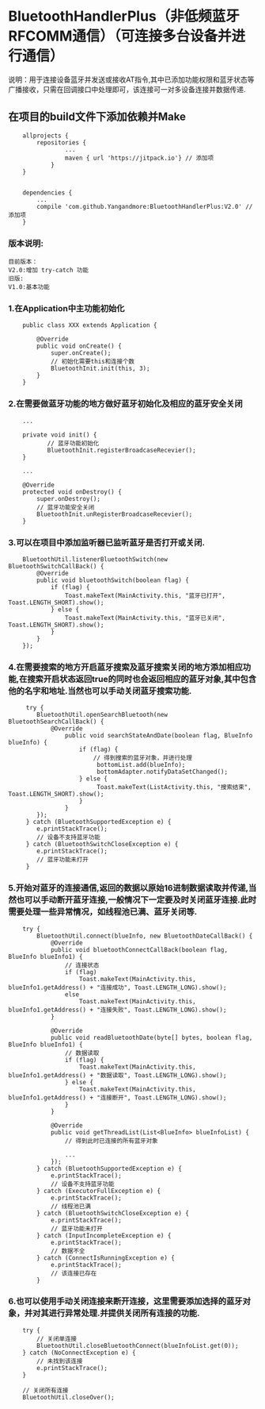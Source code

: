 BluetoothHandlerPlus（非低频蓝牙RFCOMM通信）（可连接多台设备并进行通信）
===================================
说明：用于连接设备蓝牙并发送或接收AT指令,其中已添加功能权限和蓝牙状态等广播接收，只需在回调接口中处理即可，该连接可一对多设备连接并数据传递.

在项目的build文件下添加依赖并Make
-----------------------------------
        allprojects {
            repositories {
                    ...
                    maven { url 'https://jitpack.io'} // 添加项
                }
        }


        dependencies {
            ...
            compile 'com.github.Yangandmore:BluetoothHandlerPlus:V2.0' // 添加项
        }


### 版本说明:
    目前版本：
    V2.0:增加 try-catch 功能
    旧版:
    V1.0:基本功能



### 1.在Application中主功能初始化
        public class XXX extends Application {

            @Override
            public void onCreate() {
                super.onCreate();
                // 初始化需要this和连接个数
                BluetoothInit.init(this, 3);
            }
        }

### 2.在需要做蓝牙功能的地方做好蓝牙初始化及相应的蓝牙安全关闭

        ...

        private void init() {
               // 蓝牙功能初始化
               BluetoothInit.registerBroadcaseRecevier();
        }

        ...

        @Override
        protected void onDestroy() {
            super.onDestroy();
            // 蓝牙功能安全关闭
            BluetoothInit.unRegisterBroadcaseRecevier();
        }

### 3.可以在项目中添加监听器已监听蓝牙是否打开或关闭.
        BluetoothUtil.listenerBluetoothSwitch(new BluetoothSwitchCallBack() {
            @Override
            public void bluetoothSwitch(boolean flag) {
                if (flag) {
                    Toast.makeText(MainActivity.this, "蓝牙已打开", Toast.LENGTH_SHORT).show();
                } else {
                    Toast.makeText(MainActivity.this, "蓝牙已关闭", Toast.LENGTH_SHORT).show();
                }
            }
        });

### 4.在需要搜索的地方开启蓝牙搜索及蓝牙搜索关闭的地方添加相应功能,在搜索开启状态返回true的同时也会返回相应的蓝牙对象,其中包含他的名字和地址.当然也可以手动关闭蓝牙搜索功能.

         try {
            BluetoothUtil.openSearchBluetooth(new BluetoothSearchCallBack() {
                @Override
                    public void searchStateAndDate(boolean flag, BlueInfo blueInfo) {
                        if (flag) {
                            // 得到搜索的蓝牙对象，并进行处理
                             bottomList.add(blueInfo);
                             bottomAdapter.notifyDataSetChanged();
                        } else {
                             Toast.makeText(ListActivity.this, "搜索结束", Toast.LENGTH_SHORT).show();
                        }
                    }
            });
         } catch (BluetoothSupportedException e) {
            e.printStackTrace();
            // 设备不支持蓝牙功能
         } catch (BluetoothSwitchCloseException e) {
            e.printStackTrace();
            // 蓝牙功能未打开
         }

### 5.开始对蓝牙的连接通信,返回的数据以原始16进制数据读取并传递,当然也可以手动断开蓝牙连接,一般情况下一定要及时关闭蓝牙连接.此时需要处理一些异常情况，如线程池已满、蓝牙关闭等.
        try {
            BluetoothUtil.connect(blueInfo, new BluetoothDateCallBack() {
                @Override
                public void bluetoothConnectCallBack(boolean flag, BlueInfo blueInfo1) {
                    // 连接状态
                    if (flag)
                        Toast.makeText(MainActivity.this, blueInfo1.getAddress() + "连接成功", Toast.LENGTH_LONG).show();
                    else
                        Toast.makeText(MainActivity.this, blueInfo1.getAddress() + "连接失败", Toast.LENGTH_LONG).show();
                }

                @Override
                public void readBluetoothDate(byte[] bytes, boolean flag, BlueInfo blueInfo1) {
                    // 数据读取
                    if (flag) {
                        Toast.makeText(MainActivity.this, blueInfo1.getAddress() + "数据读取", Toast.LENGTH_LONG).show();
                    } else {
                        Toast.makeText(MainActivity.this, blueInfo1.getAddress() + "连接断开", Toast.LENGTH_LONG).show();
                    }
                }

                @Override
                public void getThreadList(List<BlueInfo> blueInfoList) {
                    // 得到此时已连接的所有蓝牙对象

                    ...
                });
            } catch (BluetoothSupportedException e) {
                e.printStackTrace();
                // 设备不支持蓝牙功能
            } catch (ExecutorFullException e) {
                e.printStackTrace();
                // 线程池已满
            } catch (BluetoothSwitchCloseException e) {
                e.printStackTrace();
                // 蓝牙功能未打开
            } catch (InputIncompleteException e) {
                e.printStackTrace();
                // 数据不全
            } catch (ConnectIsRunningException e) {
                e.printStackTrace();
                // 该连接已存在
            }

### 6.也可以使用手动关闭连接来断开连接，这里需要添加选择的蓝牙对象，并对其进行异常处理.并提供关闭所有连接的功能.
        try {
            // 关闭单连接
            BluetoothUtil.closeBluetoothConnect(blueInfoList.get(0));
        } catch (NoConnectException e) {
            // 未找到该连接
            e.printStackTrace();
        }

        // 关闭所有连接
        BluetoothUtil.closeOver();